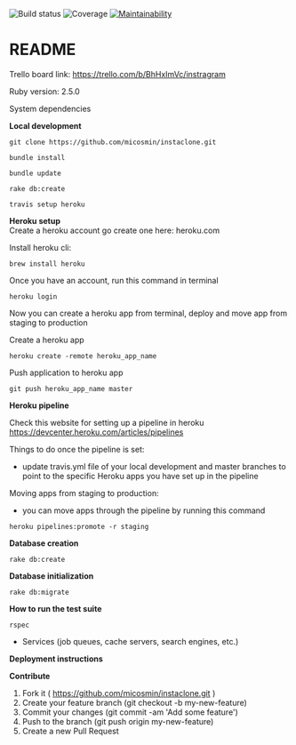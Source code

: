 ![Build status](https://travis-ci.org/micosmin/instaclone.svg?branch=master)
![Coverage](https://github.com/micosmin/instaclone/blob/development/badge.svg)
[![Maintainability](https://api.codeclimate.com/v1/badges/33b079577460f3ad758b/maintainability)](https://codeclimate.com/github/micosmin/instaclone/maintainability)

# README

Trello board link: https://trello.com/b/BhHxImVc/instragram

Ruby version: 2.5.0

System dependencies

**Local development**

```
git clone https://github.com/micosmin/instaclone.git

bundle install

bundle update

rake db:create

travis setup heroku
```

**Heroku setup**  
Create a heroku account go create one here: heroku.com

Install heroku cli:

`brew install heroku`

Once you have an account, run this command in terminal

`heroku login`

Now you can create a heroku app from terminal, deploy and move app from staging to production

Create a heroku app

`heroku create -remote heroku_app_name`

Push application to heroku app

`git push heroku_app_name master`

**Heroku pipeline**

Check this website for setting up a pipeline in heroku
https://devcenter.heroku.com/articles/pipelines

Things to do once the pipeline is set:

- update travis.yml file of your local development and master branches to point to the specific Heroku apps you have set up in the pipeline

Moving apps from staging to production:

- you can move apps through the pipeline by running this command

`heroku pipelines:promote -r staging`

**Database creation**

`rake db:create`

**Database initialization**

`rake db:migrate`

**How to run the test suite**

`rspec`

- Services (job queues, cache servers, search engines, etc.)

**Deployment instructions**

**Contribute**

1. Fork it ( https://github.com/micosmin/instaclone.git )
2. Create your feature branch (git checkout -b my-new-feature)
3. Commit your changes (git commit -am 'Add some feature')
4. Push to the branch (git push origin my-new-feature)
5. Create a new Pull Request
